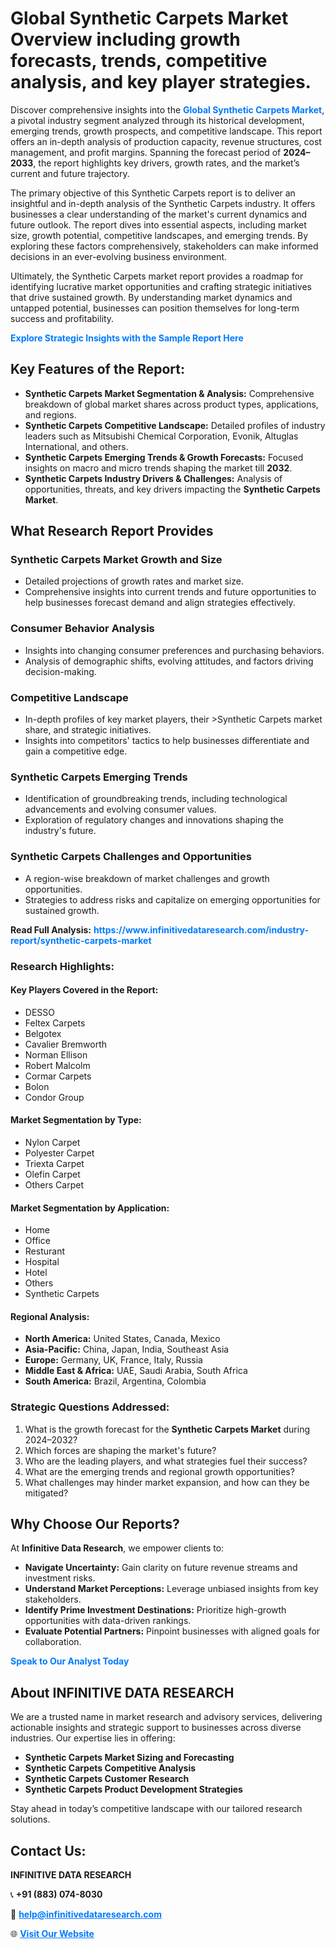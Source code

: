 <h1>Global Synthetic Carpets Market Overview including growth forecasts, trends, competitive analysis, and key player strategies.</h1>
<p>
Discover comprehensive insights into the 
<a href="https://www.infinitivedataresearch.com/industry-report/synthetic-carpets-market" rel="dofollow" style="color: #007BFF; text-decoration: none;"><strong>Global Synthetic Carpets Market</strong></a>, a pivotal industry segment analyzed through its historical development, emerging trends, growth prospects, and competitive landscape. This report offers an in-depth analysis of production capacity, revenue structures, cost management, and profit margins. Spanning the forecast period of <strong>2024–2033</strong>, the report highlights key drivers, growth rates, and the market’s current and future trajectory.
</p>
<p>
The primary objective of this Synthetic Carpets report is to deliver an insightful and in-depth analysis of the Synthetic Carpets industry. It offers businesses a clear understanding of the market's current dynamics and future outlook. The report dives into essential aspects, including market size, growth potential, competitive landscapes, and emerging trends. By exploring these factors comprehensively, stakeholders can make informed decisions in an ever-evolving business environment.
</p>
<p>
Ultimately, the Synthetic Carpets market report provides a roadmap for identifying lucrative market opportunities and crafting strategic initiatives that drive sustained growth. By understanding market dynamics and untapped potential, businesses can position themselves for long-term success and profitability.
</p>
<p>
<a href="https://www.infinitivedataresearch.com/request-sample/reportId=111487" style="color: #007BFF; text-decoration: none;"><strong>Explore Strategic Insights with the Sample Report Here</strong></a>
</p>

<h2>Key Features of the Report:</h2>
<ul>
<li><strong>Synthetic Carpets Market Segmentation & Analysis:</strong> Comprehensive breakdown of global market shares across product types, applications, and regions.</li>
<li><strong>Synthetic Carpets Competitive Landscape:</strong> Detailed profiles of industry leaders such as Mitsubishi Chemical Corporation, Evonik, Altuglas International, and others.</li>
<li><strong>Synthetic Carpets Emerging Trends & Growth Forecasts:</strong> Focused insights on macro and micro trends shaping the market till <strong>2032</strong>.</li>
<li><strong>Synthetic Carpets Industry Drivers & Challenges:</strong> Analysis of opportunities, threats, and key drivers impacting the <strong>Synthetic Carpets Market</strong>.</li>
</ul>

<h2>What Research Report Provides</h2>
<h3>Synthetic Carpets Market Growth and Size</h3>
<ul>
<li>Detailed projections of growth rates and market size.</li>
<li>Comprehensive insights into current trends and future opportunities to help businesses forecast demand and align strategies effectively.</li>
</ul>

<h3>Consumer Behavior Analysis</h3>
<ul>
<li>Insights into changing consumer preferences and purchasing behaviors.</li>
<li>Analysis of demographic shifts, evolving attitudes, and factors driving decision-making.</li>
</ul>

<h3>Competitive Landscape</h3>
<ul>
<li>In-depth profiles of key market players, their >Synthetic Carpets market share, and strategic initiatives.</li>
<li>Insights into competitors' tactics to help businesses differentiate and gain a competitive edge.</li>
</ul>

<h3>Synthetic Carpets Emerging Trends</h3>
<ul>
<li>Identification of groundbreaking trends, including technological advancements and evolving consumer values.</li>
<li>Exploration of regulatory changes and innovations shaping the industry's future.</li>
</ul>

<h3>Synthetic Carpets Challenges and Opportunities</h3>
<ul>
<li>A region-wise breakdown of market challenges and growth opportunities.</li>
<li>Strategies to address risks and capitalize on emerging opportunities for sustained growth.</li>
</ul>
<p><strong>Read Full Analysis:</strong> <a href="https://www.infinitivedataresearch.com/industry-report/synthetic-carpets-market" rel="dofollow" style="color: #007BFF; text-decoration: none;"><strong>https://www.infinitivedataresearch.com/industry-report/synthetic-carpets-market</strong></a></p>
<h3>Research Highlights:</h3>
<h4>Key Players Covered in the Report:</h4>
<ul><li>DESSO</li><li>Feltex Carpets</li><li>Belgotex</li><li>Cavalier Bremworth</li><li>Norman Ellison</li><li>Robert Malcolm</li><li>Cormar Carpets</li><li>Bolon</li><li>Condor Group</li></ul>
<h4>Market Segmentation by Type:</h4>
<ul><li>Nylon Carpet</li><li>Polyester Carpet</li><li>Triexta Carpet</li><li>Olefin Carpet</li><li>Others Carpet</li></ul>
<h4>Market Segmentation by Application:</h4>
<ul><li>Home</li><li>Office</li><li>Resturant</li><li>Hospital</li><li>Hotel</li><li>Others</li><li>Synthetic Carpets</li></ul>

<h4>Regional Analysis:</h4>
<ul>
<li><strong>North America:</strong> United States, Canada, Mexico</li>
<li><strong>Asia-Pacific:</strong> China, Japan, India, Southeast Asia</li>
<li><strong>Europe:</strong> Germany, UK, France, Italy, Russia</li>
<li><strong>Middle East & Africa:</strong> UAE, Saudi Arabia, South Africa</li>
<li><strong>South America:</strong> Brazil, Argentina, Colombia</li>
</ul>

<h3>Strategic Questions Addressed:</h3>
<ol>
<li>What is the growth forecast for the <strong>Synthetic Carpets Market</strong> during 2024–2032?</li>
<li>Which forces are shaping the market's future?</li>
<li>Who are the leading players, and what strategies fuel their success?</li>
<li>What are the emerging trends and regional growth opportunities?</li>
<li>What challenges may hinder market expansion, and how can they be mitigated?</li>
</ol>

<h2>Why Choose Our Reports?</h2>
<p>At <strong>Infinitive Data Research</strong>, we empower clients to:</p>
<ul>
<li><strong>Navigate Uncertainty:</strong> Gain clarity on future revenue streams and investment risks.</li>
<li><strong>Understand Market Perceptions:</strong> Leverage unbiased insights from key stakeholders.</li>
<li><strong>Identify Prime Investment Destinations:</strong> Prioritize high-growth opportunities with data-driven rankings.</li>
<li><strong>Evaluate Potential Partners:</strong> Pinpoint businesses with aligned goals for collaboration.</li>
</ul>
<p><a href="https://www.infinitivedataresearch.com/industry-report/synthetic-carpets-market" rel="dofollow" style="color: #007BFF; text-decoration: none;"><strong>Speak to Our Analyst Today</strong></a></p>

<h2>About INFINITIVE DATA RESEARCH</h2>
<p>We are a trusted name in market research and advisory services, delivering actionable insights and strategic support to businesses across diverse industries. Our expertise lies in offering:</p>
<ul>
<li><strong>Synthetic Carpets Market Sizing and Forecasting</strong></li>
<li><strong>Synthetic Carpets Competitive Analysis</strong></li>
<li><strong>Synthetic Carpets Customer Research</strong></li>
<li><strong>Synthetic Carpets Product Development Strategies</strong></li>
</ul>
<p>Stay ahead in today’s competitive landscape with our tailored research solutions.</p>

<h2>Contact Us:</h2>
<p><strong>INFINITIVE DATA RESEARCH</strong></p>
<p>📞 <strong>+91 (883) 074-8030</strong></p>
<p>📧 <strong><a href="mailto:help@infinitivedataresearch.com" style="color: #007BFF;">help@infinitivedataresearch.com</a></strong></p>
<p>🌐 <strong><a href="https://www.infinitivedataresearch.com" rel="dofollow" style="color: #007BFF;">Visit Our Website</a></strong></p>